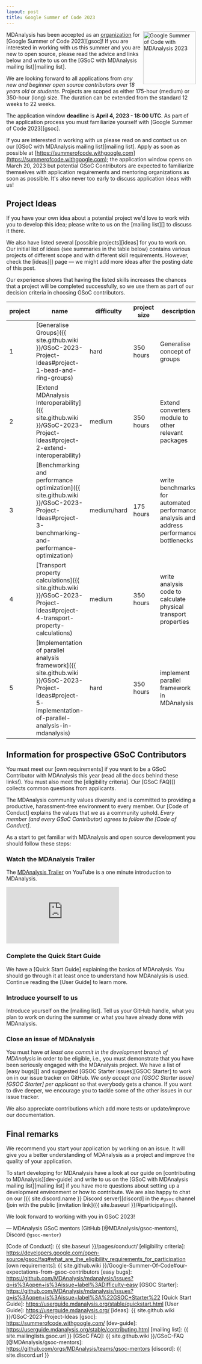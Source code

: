 ```yaml
---
layout: post
title: Google Summer of Code 2023
---
```


<p>
<img
src="https://developers.google.com/open-source/gsoc/resources/downloads/GSoC-Vertical.svg"
title="Google Summer of Code 2023" alt="Google Summer of Code with
MDAnalysis 2023"
style="float: right; height: 10em; " />
</p>

MDAnalysis has been accepted as an [organization][org] for [Google Summer of
Code 2023][gsoc]! If you are interested in working with us this summer and you
are new to open source, please read the advice and links below and write to us
on the [GSoC with MDAnalysis mailing list][mailing list].

We are looking forward to all applications from *any new and beginner
open source contributors over 18 years old* or *students*. Projects
are scoped as either 175-hour (medium) or 350-hour (long) size. The
duration can be extended from the standard 12 weeks to 22 weeks.

The application window **deadline** is **April 4, 2023 - 18:00 UTC**.
As part of the application process you must familiarize
yourself with [Google Summer of Code 2023][gsoc].

If you are interested in working with us please read on and contact us
on our [GSoC with MDAnalysis mailing list][mailing list].  Apply as
soon as possible at
[https://summerofcode.withgoogle.com](https://summerofcode.withgoogle.com);
the application window opens on March 20, 2023 but potential GSoC
Contributors are expected to familiarize themselves with application
requirements and mentoring organizations as soon as possible. It's
also never too early to discuss application ideas with us!

## Project Ideas

If you have your own idea about a potential project we'd love to work with you
to develop this idea; please write to us on the [mailing list][]
to discuss it there.

We also have listed several [possible projects][ideas] for you to work on. Our
initial list of ideas (see summaries in the table below) contains various
projects of different scope and with different skill requirements. However,
check the [ideas][] page — we might add more ideas after the posting date of
this post.

Our experience shows that having the listed skills increases the
chances that a project will be completed successfully, so we use them
as part of our decision criteria in choosing GSoC contributors.



| project | name                                                                                                                                                      | difficulty | project size | description                                                                                    | skills                      | mentors                                |
|---------|-----------------------------------------------------------------------------------------------------------------------------------------------------------|------------|------------|------------------------------------------------------------------------------------------------|-----------------------------|----------------------------------------|
| 1       | [Generalise Groups]({{ site.github.wiki }}/GSoC-2023-Project-Ideas#project-1-bead-and-ring-groups)                                         | hard     | 350 hours   | Generalise concept of groups                                                                   | Python, NetworkX, Molecular modelling                  | @fiona-naughton, @richardjgowers, @yuxuanzhuang, @RMeli |
| 2       | [Extend MDAnalysis Interoperability]({{ site.github.wiki }}/GSoC-2023-Project-Ideas#project-2-extend-interoperability)                  | medium     | 350 hours   | Extend converters module to other relevant packages                                            | Python, Molecular Modelling                      | @fiona-naughton, @hmacdope, @yuxuanzhuang, @RMeli|
| 3       | [Benchmarking and performance optimization]({{ site.github.wiki }}/GSoC-2023-Project-Ideas#project-3-benchmarking-and-performance-optimization)                  | medium/hard     | 175 hours   |  write benchmarks for automated performance analysis and address performance bottlenecks | Python, Molecular Modelling                      | @hmacdope, @orbeckst, @RMeli |
| 4       | [Transport property calculations]({{ site.github.wiki }}/GSoC-2023-Project-Ideas#project-4-transport-property-calculations) | medium     | 350 hours   |  write analysis code to calculate physical transport properties | Python, Physics/Mathematics      | @orionarcher, @hmacdope |
| 5       | [Implementation of parallel analysis framework]({{ site.github.wiki }}/GSoC-2023-Project-Ideas#project-5-implementation-of-parallel-analysis-in-mdanalysis) | hard     | 350 hours   |  implement parallel framework in MDAnalysis| Python, Parallel Programming, Molecular Modelling      | @yuxuanzhuang, @orbeckst, @RMeli |



## Information for prospective GSoC Contributors

You must meet our [own requirements] if you want to be a GSoC
Contributor with MDAnalysis this year (read all the docs behind these
links!). You must also meet the [eligibility criteria]. Our [GSoC
FAQ][] collects common questions from applicants.

The MDAnalysis community values diversity and is committed to providing a
productive, harassment-free environment to every member. Our [Code of Conduct]
explains the values that we as a community uphold. *Every member (and every
GSoC Contributor) agrees to follow the [Code of Conduct]*.

As a start to get familiar with MDAnalysis and open source development you
should follow these steps:

### Watch the MDAnalysis Trailer

The [MDAnalysis Trailer](https://www.youtube.com/watch?v=uMAfvwFkD3o) on YouTube
is a one minute introduction to MDAnalysis.

<div class="js-video">
	<iframe src="https://www.youtube.com/embed/uMAfvwFkD3o" frameborder="0"
	allowfullscreen class="video"></iframe>
</div>


### Complete the Quick Start Guide

We have a [Quick Start Guide] explaining the basics of MDAnalysis. You
should go through it at least once to understand how MDAnalysis is
used. Continue reading the [User Guide] to learn more.

### Introduce yourself to us

Introduce yourself on the [mailing list]. Tell us your GitHub handle, what you plan to work
on during the summer or what you have already done with MDAnalysis.

### Close an issue of MDAnalysis

You must have *at least one commit in the development branch of MDAnalysis* in
order to be eligible, i.e., you must demonstrate that you have been seriously
engaged with the MDAnalysis project.  We have a list of [easy bugs][] and
suggested [GSOC Starter issues][GSOC Starter] to work on in our issue tracker
on GitHub. *We only accept one [GSOC Starter issue][GSOC Starter] per
applicant* so that everybody gets a chance. If you want to dive deeper, we
encourage you to tackle some of the other issues in our issue tracker.

We also appreciate contributions which add more tests or update/improve our documentation.

## Final remarks

We recommend you start your application by working on an issue. It will give
you a better understanding of MDAnalysis as a project and improve the quality
of your application.

To start developing for MDAnalysis have a look at our guide on
[contributing to MDAnalysis][dev-guide] and write to us on the [GSoC
with MDAnalysis mailing list][mailing list] if you have more questions
about setting up a development environment or how to contribute. We
are also happy to chat on our [{{ site.discord.name }} Discord
server][discord] in the `#gsoc` channel (join with the public
[invitation link]({{ site.baseurl }}/#participating)).

We look forward to working with you in GSoC 2023!


— MDAnalysis GSoC mentors (GitHub [@MDAnalysis/gsoc-mentors], Discord `@gsoc-mentor`)


[org]: https://summerofcode.withgoogle.com/programs/2023/organizations/mdanalysis
[Code of Conduct]: {{ site.baseurl }}/pages/conduct/
[eligibility criteria]: https://developers.google.com/open-source/gsoc/faq#what_are_the_eligibility_requirements_for_participation
[own requirements]: {{ site.github.wiki }}/Google-Summer-Of-Code#our-expectations-from-gsoc-contributors
[easy bugs]: https://github.com/MDAnalysis/mdanalysis/issues?q=is%3Aopen+is%3Aissue+label%3ADifficulty-easy
[GSOC Starter]: https://github.com/MDAnalysis/mdanalysis/issues?q=is%3Aopen+is%3Aissue+label%3A%22GSOC+Starter%22
[Quick Start Guide]: https://userguide.mdanalysis.org/stable/quickstart.html
[User Guide]: https://userguide.mdanalysis.org/
[ideas]: {{ site.github.wiki }}/GSoC-2023-Project-Ideas
[gsoc]: https://summerofcode.withgoogle.com/
[dev-guide]: https://userguide.mdanalysis.org/stable/contributing.html
[mailing list]: {{ site.mailinglists.gsoc.url }}
[GSoC FAQ]: {{ site.github.wiki }}/GSoC-FAQ
[@MDAnalysis/gsoc-mentors]: https://github.com/orgs/MDAnalysis/teams/gsoc-mentors
[discord]: {{ site.discord.url }}
